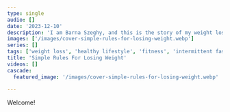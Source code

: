 ```yaml
---
type: single
audio: []
date: '2023-12-10'
description: 'I am Barna Szeghy, and this is the story of my weight loss and weight maintenance.'
images: ['/images/cover-simple-rules-for-losing-weight.webp']
series: []
tags: ['weight loss', 'healthy lifestyle', 'fitness', 'intermittent fasting']
title: 'Simple Rules For Losing Weight'
videos: []
cascade:
  featured_image: '/images/cover-simple-rules-for-losing-weight.webp'
  
---
```

Welcome!
